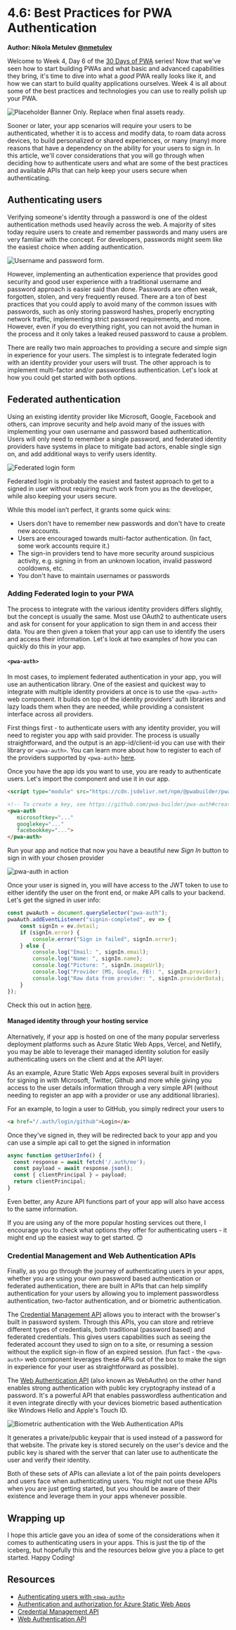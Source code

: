 # 4.6: Best Practices for PWA Authentication

**Author: Nikola Metulev [@nmetulev](https://twitter.com/nmetulev)**

Welcome to Week 4, Day 6 of the [30 Days of PWA](https://aka.ms/learn-pwa/30Days-blog) series! Now that we've seen how to start building PWAs and what basic and advanced capabilities they bring, it's time to dive into what a _good_ PWA really looks like it, and how we can start to build quality applications ourselves. Week 4 is all about some of the best practices and technologies you can use to really polish up your PWA.


![Placeholder Banner Only. Replace when final assets ready.](_media/day6.png)

Sooner or later, your app scenarios will require your users to be authenticated, whether it is to access and modify data, to roam data across devices, to build personalized or shared experiences, or many (many) more reasons that have a dependency on the ability for your users to sign in. In this article, we'll cover considerations that you will go through when deciding how to authenticate users and what are some of the best practices and available APIs that can help keep your users secure when authenticating.

## Authenticating users

Verifying someone's identity through a password is one of the oldest authentication methods used heavily across the web. A majority of sites today require users to create and remember passwords and many users are very familiar with the concept. For developers, passwords might seem like the easiest choice when adding authentication. 

![Username and password form.](_media/day6-password.png)

However, implementing an authentication experience that provides good security and good user experience with a traditional username and password approach is easier said than done. Passwords are often weak, forgotten, stolen, and very frequently reused. There are a ton of best practices that you could apply to avoid many of the common issues with passwords, such as only storing password hashes, properly encrypting network traffic, implementing strict password requirements, and more. However, even if you do everything right, you can not avoid the human in the process and it only takes a leaked reused password to cause a problem. 

There are really two main approaches to providing a secure and simple sign in experience for your users. The simplest is to integrate federated login with an identity provider your users will trust. The other approach is to implement  multi-factor and/or passwordless authentication. Let's look at how you could get started with both options.

## Federated authentication

Using an existing identity provider like Microsoft, Google, Facebook and others, can improve security and help avoid many of the issues with implementing your own username and password based authentication. Users will only need to remember a single password, and federated identity providers have systems in place to mitigate bad actors, enable single sign on, and add additional ways to verify users identity. 

![Federated login form](_media/day6-federated.png)

Federated login is probably the easiest and fastest approach to get to a signed in user without requiring much work from you as the developer, while also keeping your users secure. 

While this model isn’t perfect, it grants some quick wins:

- Users don’t have to remember new passwords and don't have to create new accounts.
- Users are encouraged towards multi-factor authentication. (In fact, some work accounts require it.)
- The sign-in providers tend to have more security around suspicious activity, e.g. signing in from an unknown location, invalid password cooldowns, etc.
- You don't have to maintain usernames or passwords

### Adding Federated login to your PWA

The process to integrate with the various identity providers differs slightly, but the concept is usually the same. Most use OAuth2 to authenticate users and ask for consent for your application to sign them in and access their data. You are then given a token that your app can use to identify the users and access their information. Let's look at two examples of how you can quickly do this in your app.

#### `<pwa-auth>`

In most cases, to implement federated authentication in your app, you will use an authentication library. One of the easiest and quickest way to integrate with multiple identity providers at once is to use the `<pwa-auth>` web component. It builds on top of the identity providers' auth libraries and lazy loads them when they are needed, while providing a consistent interface across all providers.

First things first - to authenticate users with any identity provider, you will need to register you app with said provider. The process is usually straightforward, and the output is an app-id/client-id you can use with their library or `<pwa-auth>`. You can learn more about how to register to each of the providers supported by `<pwa-auth>` [here](https://github.com/pwa-builder/pwa-auth#creating-keys).

Once you have the app ids you want to use, you are ready to authenticate users. Let's import the component and use it in our app.

```html
<script type="module" src="https://cdn.jsdelivr.net/npm/@pwabuilder/pwaauth/dist/pwa-auth.js"></script>

<!-- To create a key, see https://github.com/pwa-builder/pwa-auth#creating-keys -->
<pwa-auth
   microsoftkey="..."
   googlekey="..."
   facebookkey="...">
</pwa-auth>
```

Run your app and notice that now you have a beautiful new *Sign In* button to sign in with your chosen provider

![pwa-auth in action](_media/day6-pwa-auth.gif)

Once your user is signed in, you will have access to the JWT token to use to either identify the user on the front end, or make API calls to your backend. Let's get the signed in user info:

```js
const pwaAuth = document.querySelector("pwa-auth");
pwaAuth.addEventListener("signin-completed", ev => {
    const signIn = ev.detail;
    if (signIn.error) {
        console.error("Sign in failed", signIn.error);
    } else {
        console.log("Email: ", signIn.email);
        console.log("Name: ", signIn.name);
        console.log("Picture: ", signIn.imageUrl);
        console.log("Provider (MS, Google, FB): ", signIn.provider);
        console.log("Raw data from provider: ", signIn.providerData);
    }
});
```

Check this out in action [here](https://pwa-auth-basic.glitch.me/).

#### Managed identity through your hosting service

Alternatively, if your app is hosted on one of the many popular serverless deployment platforms such as Azure Static Web Apps, Vercel, and Netlify, you may be able to leverage their managed identity solution for easily authenticating users on the client and at the API layer.

As an example, Azure Static Web Apps exposes several built in providers for signing in with Microsoft, Twitter, Github and more while giving you access to the user details information through a very simple API (without needing to register an app with a provider or use any additional libraries). 

For an example, to login a user to GitHub, you simply redirect your users to

```html
<a href="/.auth/login/github">Login</a>
```

Once they've signed in, they will be redirected back to your app and you can use a simple api call to get the signed in information

```js
async function getUserInfo() {
  const response = await fetch('/.auth/me');
  const payload = await response.json();
  const { clientPrincipal } = payload;
  return clientPrincipal;
}
```

Even better, any Azure API functions part of your app will also have access to the same information. 

If you are using any of the more popular hosting services out there, I encourage you to check what options they offer for authenticating users - it might end up the easiest way to get started. 😊
### Credential Management and Web Authentication APIs

Finally, as you go through the journey of authenticating users in your apps, whether you are using your own password based authentication or federated authentication, there are built in APIs that can help simplify authentication for your users by allowing you to implement  passwordless authentication, two-factor authentication, and or biometric authentication. 

The [Credential Management API](https://developer.mozilla.org/en-US/docs/Web/API/Credential_Management_API) allows you to interact with the browser's built in password system. Through this APIs, you can store and retrieve different types of credentials, both traditional (password based) and federated credentials. This gives users capabilities such as seeing the federated account they used to sign on to a site, or resuming a session without the explicit sign-in flow of an expired session. (fun fact - the `<pwa-auth>` web component leverages these APIs out of the box to make the sign in experience for your user as straightforward as possible).

The [Web Authentication API](https://developer.mozilla.org/en-US/docs/Web/API/Web_Authentication_API) (also known as WebAuthn) on the other hand enables strong authentication with public key cryptography instead of a password. It's a powerful API that enables passwordless authentication and it even integrate directly with your devices biometric based authentication like Windows Hello and Apple's Touch ID.


![Biometric authentication with the Web Authentication APIs](_media/day6-webauthn.gif)

It generates a private/public keypair that is used instead of a password for that website. The private key is stored securely on the user's device and the public key is shared with the server that can later use to authenticate the user and verify their identity.

Both of these sets of APIs can alleviate a lot of the pain points developers and users face when authenticating users. You might not use these APIs when you are just getting started, but you should be aware of their existence and leverage them in your apps whenever possible.

## Wrapping up
I hope this article gave you an idea of some of the considerations when it comes to authenticating users in your apps. This is just the tip of the iceberg, but hopefully this and the resources below give you a place to get started. Happy Coding!

## Resources

* [Authenticating users with `<pwa-auth>`](https://github.com/pwa-builder/pwa-auth)
* [Authentication and authorization for Azure Static Web Apps](https://docs.microsoft.com/azure/static-web-apps/authentication-authorization?tabs=invitations)
* [Credential Management API](https://developer.mozilla.org/en-US/docs/Web/API/Credential_Management_API)
* [Web Authentication API](https://developer.mozilla.org/en-US/docs/Web/API/Web_Authentication_API)
